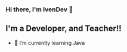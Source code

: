 ### Hi there, I'm IvenDev 👋

## I'm a Developer, and Teacher!!
- 🌱 I’m currently learning Java 
<br />


